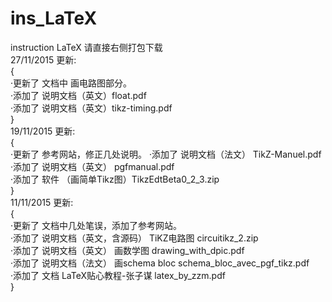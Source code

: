 # ins_LaTeX
instruction LaTeX
请直接右侧打包下载  
27/11/2015 更新:  
  {  
  ·更新了 文档中 画电路图部分。  
  ·添加了 说明文档（英文）float.pdf   
  ·添加了 说明文档（英文）tikz-timing.pdf  
  }  
19/11/2015 更新:  
  {  
  ·更新了 参考网站，修正几处说明。
  ·添加了 说明文档（法文） TikZ-Manuel.pdf  
  ·添加了 说明文档（英文） pgfmanual.pdf  
  ·添加了 软件 （画简单Tikz图）TikzEdtBeta0_2_3.zip  
  }  
11/11/2015 更新:   
  {  
  ·更新了 文档中几处笔误，添加了参考网站。  
  ·添加了 说明文档（英文，含源码） TiKZ电路图 circuitikz_2.zip   
  ·添加了 说明文档（英文） 画数学图 drawing_with_dpic.pdf  
  ·添加了 说明文档（法文） 画schema bloc schema_bloc_avec_pgf_tikz.pdf  
  ·添加了 文档 LaTeX贴心教程-张子谋 latex_by_zzm.pdf  
  }

